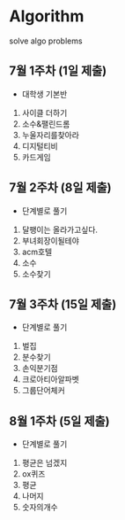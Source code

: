 # Algorithm

solve algo problems

## 7월 1주차 (1일 제출)

- 대학생 기본반

1. 사이클 더하기
2. 소수&팰린드롬
3. 누울자리를찾아라
4. 디지털티비
5. 카드게임

## 7월 2주차 (8일 제출)

- 단계별로 풀기

1. 달팽이는 올라가고싶다.
2. 부녀회장이될테야
3. acm호텔
4. 소수
5. 소수찾기

## 7월 3주차 (15일 제출)

- 단계별로 풀기

1. 벌집
2. 분수찾기
3. 손익분기점
4. 크로아티아알파벳
5. 그룹단어체커

## 8월 1주차 (5일 제출)

- 단계별로 풀기

1. 평균은 넘겠지
2. ox퀴즈
3. 평균
4. 나머지
5. 숫자의개수
